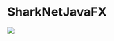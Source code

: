# SharkNetJavaFX

<a href="https://travis-ci.org/yveskaufmann/SharkNetJavaFX">
  <img src="https://api.travis-ci.org/yveskaufmann/SharkNetJavaFX.svg?branch=master"/>
</a>
